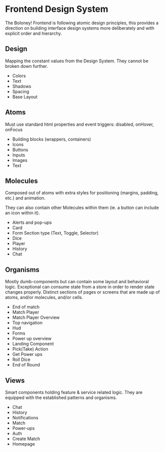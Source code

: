 # Frontend Design System

The Boloney! Frontend is following atomic design principles,  this provides a direction on building interface design systems more deliberately and with explicit order and hierarchy.

## Design

Mapping the constant values from the Design System. They cannot be broken down further.

- Colors
- Text
- Shadows
- Spacing
- Base Layout

## Atoms

Must use standard html properties and event triggers: disabled, onHover, onFocus

- Building blocks (wrappers, containers)
- Icons
- Buttons
- Inputs
- Images
- Text

## Molecules

Composed out of atoms with extra styles for positioning (margins, padding, etc.) and animation.

They can also contain other Molecules within them (ie. a button can include an icon within it).

- Alerts and pop-ups
- Card
- Form Section type (Text, Toggle, Selector)
- Dice
- Player
- History
- Chat

## Organisms

Mostly dumb-components but can contain some layout and behavioral logic. Exceptional can consume state from a store in order to render state changes properly. Distinct sections of pages or screens that are made up of atoms, and/or molecules, and/or cells.

- End of match
- Match Player
- Match Player Overview
- Top navigation
- Hud
- Forms
- Power up overview
- Landing Component
- Pick(Take) Action
- Get Power ups
- Roll Dice
- End of Round

## Views

Smart components holding feature & service related logic. They are equipped with the established patterns and organisms.

- Chat
- History
- Notifications
- Match
- Power-ups
- Auth
- Create Match
- Homepage
